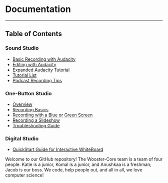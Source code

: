 # Documentation
-----
## Table of Contents


### Sound Studio
* [Basic Recording with Audacity](https://github.com/wooster-core/Documentation/blob/master/SS:%20Basic%20Recording%20with%20Audacity.md)
* [Editing with Audacity](https://github.com/wooster-core/Documentation/blob/master/SS:%20Editing%20with%20Audacity.md)
* [Expanded Audacity Tutorial](https://github.com/wooster-core/Documentation/blob/master/SS:%20Expanded%20Audacity%20Tutorial.md)
* [Tutorial List](https://github.com/wooster-core/Documentation/blob/master/SS:%20Tutorial%20Resource%20List.md)
* [Podcast Recording Tips](https://github.com/wooster-core/Documentation/blob/master/SS:%20Podcast%20Tips.md)


### One-Button Studio
* [Overview](https://github.com/wooster-core/Documentation/blob/master/OBS:%20Overview.md)
* [Recording Basics](https://github.com/wooster-core/Documentation/blob/master/OBS:%20Recording%20Basics.md)
* [Recording with a Blue or Green Screen](https://github.com/wooster-core/Documentation/blob/master/OBS:%20Recording%20with%20Blue%20or%20Green%20Screen.md)
* [Recording a Slideshow](https://github.com/wooster-core/Documentation/blob/master/OBS:%20Recording%20a%20Slideshow%20Using%20Your%20Computer.md)
* [Troubleshooting Guide](https://github.com/wooster-core/Documentation/blob/master/OBS:%20Troubleshooting%20Guide.md)


### Digital Studio
* [QuickStart Guide for Interactive WhiteBoard](https://github.com/wooster-core/Documentation/blob/master/DigS:%20Quickstart%20Guide%20for%20Interactive%20Whiteboards%20(markdown%20version%20-%20without%20pictures).md)

Welcome to our GitHub repository! The Wooster-Core team is a team of four people. Katie is a junior, Komal is a junior, and Anushkaa is a freshman; Jacob is our boss. We code, help people out, and all in all, we love computer science!
